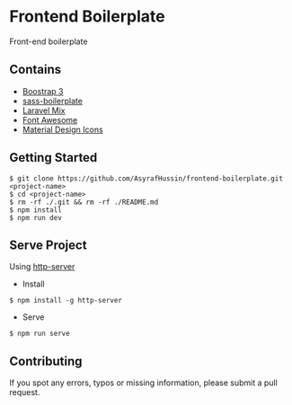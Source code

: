 # Frontend Boilerplate
Front-end boilerplate

## Contains
* [Boostrap 3](https://getbootstrap.com/docs/3.3/font)
* [sass-boilerplate](https://github.com/AsyrafHussin/sass-boilerplate)
* [Laravel Mix](https://github.com/JeffreyWay/laravel-mix)
* [Font Awesome](http://fontawesome.io/icons)
* [Material Design Icons](https://materialdesignicons.com)

## Getting Started
```
$ git clone https://github.com/AsyrafHussin/frontend-boilerplate.git <project-name>
$ cd <project-name>
$ rm -rf ./.git && rm -rf ./README.md
$ npm install
$ npm run dev
```

## Serve Project
Using [http-server](https://www.npmjs.com/package/http-server)

* Install
```
$ npm install -g http-server
```

* Serve
```
$ npm run serve
```

## Contributing
If you spot any errors, typos or missing information, please submit a pull request.